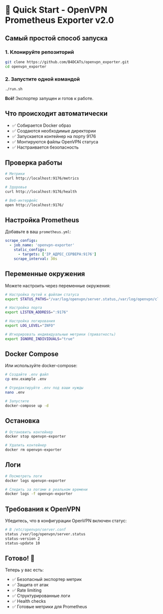 # 🚀 Quick Start - OpenVPN Prometheus Exporter v2.0

## Самый простой способ запуска

### 1. Клонируйте репозиторий
```bash
git clone https://github.com/B4DCATs/openvpn_exporter.git
cd openvpn_exporter
```

### 2. Запустите одной командой
```bash
./run.sh
```

**Всё!** Экспортер запущен и готов к работе.

## Что происходит автоматически

- ✅ Собирается Docker образ
- ✅ Создаются необходимые директории
- ✅ Запускается контейнер на порту 9176
- ✅ Монтируются файлы OpenVPN статуса
- ✅ Настраивается безопасность

## Проверка работы

```bash
# Метрики
curl http://localhost:9176/metrics

# Здоровье
curl http://localhost:9176/health

# Веб-интерфейс
open http://localhost:9176/
```

## Настройка Prometheus

Добавьте в ваш `prometheus.yml`:

```yaml
scrape_configs:
  - job_name: 'openvpn-exporter'
    static_configs:
      - targets: ['IP_АДРЕС_СЕРВЕРА:9176']
    scrape_interval: 30s
```

## Переменные окружения

Можете настроить через переменные окружения:

```bash
# Настройка путей к файлам статуса
export STATUS_PATHS="/var/log/openvpn/server.status,/var/log/openvpn/client.status"

# Настройка порта
export LISTEN_ADDRESS=":9176"

# Настройка логирования
export LOG_LEVEL="INFO"

# Игнорировать индивидуальные метрики (приватность)
export IGNORE_INDIVIDUALS="true"
```

## Docker Compose

Или используйте docker-compose:

```bash
# Создайте .env файл
cp env.example .env

# Отредактируйте .env под ваши нужды
nano .env

# Запустите
docker-compose up -d
```

## Остановка

```bash
# Остановить контейнер
docker stop openvpn-exporter

# Удалить контейнер
docker rm openvpn-exporter
```

## Логи

```bash
# Посмотреть логи
docker logs openvpn-exporter

# Следить за логами в реальном времени
docker logs -f openvpn-exporter
```

## Требования к OpenVPN

Убедитесь, что в конфигурации OpenVPN включен статус:

```bash
# В /etc/openvpn/server.conf
status /var/log/openvpn/server.status
status-version 2
status-update 10
```

## Готово! 🎉

Теперь у вас есть:
- ✅ Безопасный экспортер метрик
- ✅ Защита от атак
- ✅ Rate limiting
- ✅ Структурированные логи
- ✅ Health checks
- ✅ Готовые метрики для Prometheus
